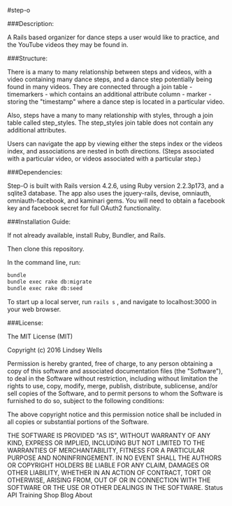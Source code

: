#step-o

###Description:

A Rails based organizer for dance steps a user would like to practice, and the YouTube videos they may be found in. 

###Structure:

There is a many to many relationship between steps and videos, with a video containing many dance steps, and a dance step potentially being found in many videos.  They are connected through a join table - timemarkers - which contains an additional attribute column - marker - storing the "timestamp" where a dance step is located in a particular video.  

Also, steps have a many to many relationship with styles, through a join table called step_styles.  The step_styles join table does not contain any additional attributes.

Users can navigate the app by viewing either the steps index or the videos index, and associations are nested in both directions.  (Steps associated with a particular video, or videos associated with a particular step.)


###Dependencies:

Step-O is built with Rails version 4.2.6, using Ruby version 2.2.3p173, and a sqlite3 database. The app also uses the jquery-rails, devise, omniauth, omniauth-facebook, and kaminari gems. You will need to obtain a facebook key and facebook secret for full OAuth2 functionality.

###Installation Guide:

If not already available, install Ruby, Bundler, and Rails.

Then clone this repository.

In the command line, run:

```bash
bundle
bundle exec rake db:migrate
bundle exec rake db:seed 
```

To start up a local server, run `rails s` , and navigate to localhost:3000 in your web browser.


###License:

The MIT License (MIT)

Copyright (c) 2016 Lindsey Wells

Permission is hereby granted, free of charge, to any person obtaining a copy
of this software and associated documentation files (the "Software"), to deal
in the Software without restriction, including without limitation the rights
to use, copy, modify, merge, publish, distribute, sublicense, and/or sell
copies of the Software, and to permit persons to whom the Software is
furnished to do so, subject to the following conditions:

The above copyright notice and this permission notice shall be included in
all copies or substantial portions of the Software.

THE SOFTWARE IS PROVIDED "AS IS", WITHOUT WARRANTY OF ANY KIND, EXPRESS OR
IMPLIED, INCLUDING BUT NOT LIMITED TO THE WARRANTIES OF MERCHANTABILITY,
FITNESS FOR A PARTICULAR PURPOSE AND NONINFRINGEMENT. IN NO EVENT SHALL THE
AUTHORS OR COPYRIGHT HOLDERS BE LIABLE FOR ANY CLAIM, DAMAGES OR OTHER
LIABILITY, WHETHER IN AN ACTION OF CONTRACT, TORT OR OTHERWISE, ARISING FROM,
OUT OF OR IN CONNECTION WITH THE SOFTWARE OR THE USE OR OTHER DEALINGS IN
THE SOFTWARE.
Status API Training Shop Blog About








